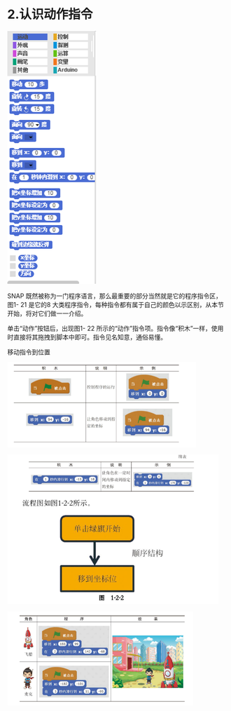 # 2.认识动作指令

![](/assets/snap-motion.png)

SNAP 既然被称为一门程序语言，那么最重要的部分当然就是它的程序指令区，图1- 21 是它的8 大类程序指令，每种指令都有属于自己的颜色以示区别，从本节开始，将对它们做一一介绍。

单击“动作”按钮后，出现图1- 22 所示的“动作”指令项。指令像“积木”一样，使用时直接将其拖拽到脚本中即可。指令见名知意，通俗易懂。

移动指令到位置

![](/assets/使用命令.png)

![](/assets/使用命令2.png)

![](/assets/motion1.png)

